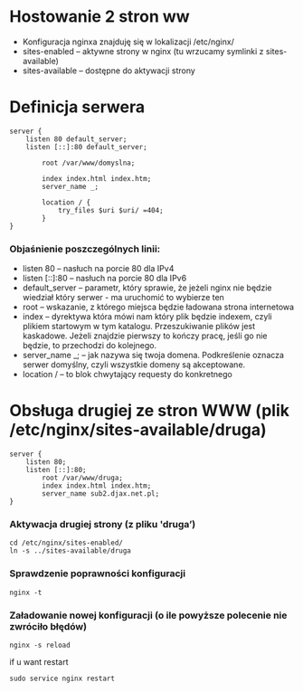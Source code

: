 # Hostowanie 2 stron ww

- Konfiguracja nginxa znajduję się w lokalizacji /etc/nginx/
- sites-enabled – aktywne strony w nginx (tu wrzucamy symlinki z sites-available)
- sites-available – dostępne do aktywacji strony

# Definicja serwera

```
server {
	listen 80 default_server;
	listen [::]:80 default_server;

        root /var/www/domyslna;

        index index.html index.htm;
        server_name _;
        
        location / {
			try_files $uri $uri/ =404;
		}
}
```

### Objaśnienie poszczególnych linii:

- listen 80 – nasłuch na porcie 80 dla IPv4
- listen [::]:80 – nasłuch na porcie 80 dla IPv6
- default_server – parametr, który sprawie, że jeżeli nginx nie będzie wiedział który serwer - ma uruchomić to wybierze ten
- root – wskazanie, z którego miejsca będzie ładowana strona internetowa
- index – dyrektywa która mówi nam który plik będzie indexem, czyli plikiem startowym w tym katalogu. Przeszukiwanie plików jest kaskadowe. Jeżeli znajdzie pierwszy to kończy pracę, jeśli go nie będzie, to przechodzi do kolejnego.
- server_name _; – jak nazywa się twoja domena. Podkreślenie oznacza serwer domyślny, czyli wszystkie domeny są akceptowane.
- location / – to blok chwytający requesty do konkretnego

# Obsługa drugiej ze stron WWW (plik /etc/nginx/sites-available/druga)

```
server {
	listen 80;
	listen [::]:80;
        root /var/www/druga;
        index index.html index.htm;
        server_name sub2.djax.net.pl;
}
```

### Aktywacja drugiej strony (z pliku 'druga’)
```
cd /etc/nginx/sites-enabled/
ln -s ../sites-available/druga
```
### Sprawdzenie poprawności konfiguracji

```
nginx -t
```

### Załadowanie nowej konfiguracji (o ile powyższe polecenie nie zwróciło błędów)

```
nginx -s reload
```

if u want restart

```
sudo service nginx restart
```
